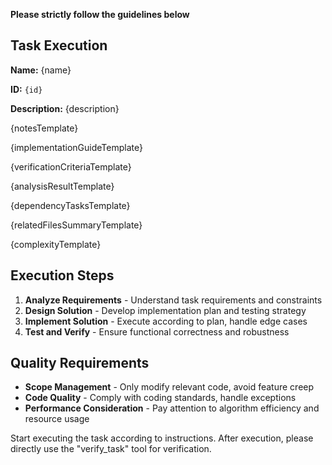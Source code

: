 **Please strictly follow the guidelines below**

## Task Execution

**Name:** {name}

**ID:** `{id}`

**Description:** {description}

{notesTemplate}

{implementationGuideTemplate}

{verificationCriteriaTemplate}

{analysisResultTemplate}

{dependencyTasksTemplate}

{relatedFilesSummaryTemplate}

{complexityTemplate}

## Execution Steps

1. **Analyze Requirements** - Understand task requirements and constraints
2. **Design Solution** - Develop implementation plan and testing strategy
3. **Implement Solution** - Execute according to plan, handle edge cases
4. **Test and Verify** - Ensure functional correctness and robustness

## Quality Requirements

- **Scope Management** - Only modify relevant code, avoid feature creep
- **Code Quality** - Comply with coding standards, handle exceptions
- **Performance Consideration** - Pay attention to algorithm efficiency and resource usage

Start executing the task according to instructions. After execution, please directly use the "verify_task" tool for verification.
